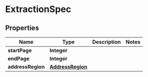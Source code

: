 

# ExtractionSpec


## Properties

| Name | Type | Description | Notes |
|------------ | ------------- | ------------- | -------------|
|**startPage** | **Integer** |  |  |
|**endPage** | **Integer** |  |  |
|**addressRegion** | [**AddressRegion**](AddressRegion.md) |  |  |



